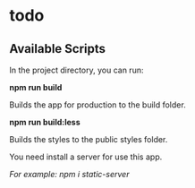 # todo

## Available Scripts
In the project directory, you can run:

**npm run build**

Builds the app for production to the build folder.

**npm run build:less**

Builds the styles  to the public styles folder.

You need install a server for use this app.

*For example: npm i static-server*